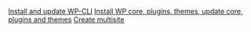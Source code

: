 [Install and update WP-CLI](/blob/master/wp-cli.md)
[Install WP core, plugins, themes, update core, plugins and themes](/blob/master/general.md)
[Create multisite](/wp-cli-tutorial/blob/master/multisite.md)
